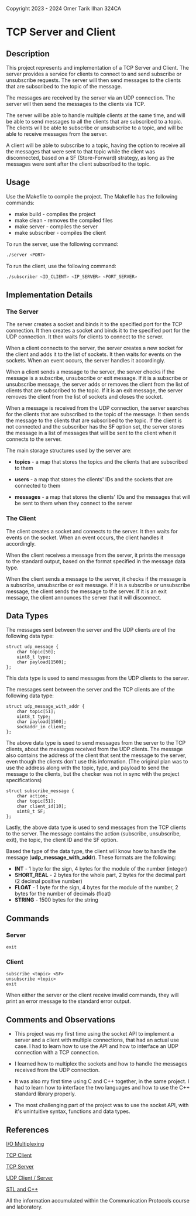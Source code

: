 Copyright 2023 - 2024 Omer Tarik Ilhan 324CA

# TCP Server and Client

## Description
This project represents and implementation of a TCP Server and Client.
The server provides a service for clients to connect to and send
subscribe or unsubscribe requests. The server will then send messages
to the clients that are subscribed to the topic of the message.

The messages are received by the server via an UDP connection. The
server will then send the messages to the clients via TCP.

The server will be able to handle multiple clients at the same time,
and will be able to send messages to all the clients that are
subscribed to a topic. The clients will be able to subscribe or
unsubscribe to a topic, and will be able to receive messages from the
server.

A client will be able to subscribe to a topic, having the option to
receive all the messages that were sent to that topic while the client
was disconnected, based on a SF (Store-Forward) strategy, as long as
the messages were sent after the client subscribed to the topic.

## Usage

Use the Makefile to compile the project. The Makefile has the following
commands:

- make build - compiles the project
- make clean - removes the compiled files
- make server - compiles the server
- make subscriber - compiles the client

To run the server, use the following command:

```bash
./server <PORT>
```

To run the client, use the following command:

```bash
./subscriber <ID_CLIENT> <IP_SERVER> <PORT_SERVER>
```

## Implementation Details

### **The Server**

The server creates a socket and binds it to the specified port for the
TCP connection. It then creates a socket and binds it to the specified
port for the UDP connection. It then waits for clients to connect to
the server.

When a client connects to the server, the server creates a new socket
for the client and adds it to the list of sockets. It then waits for
events on the sockets. When an event occurs, the server handles it
accordingly.

When a client sends a message to the server, the server checks if the
message is a subscribe, unsubscribe or exit message. If it is a
subscribe or unsubscribe message, the server adds or removes the
client from the list of clients that are subscribed to the topic. If
it is an exit message, the server removes the client from the list of
sockets and closes the socket.

When a message is received from the UDP connection, the server
searches for the clients that are subscribed to the topic of the
message. It then sends the message to the clients that are subscribed
to the topic. If the client is not connected and the subscriber has
the SF option set, the server stores the message in a list of messages
that will be sent to the client when it connects to the server.

The main storage structures used by the server are:

- **topics** - a map that stores the topics and the clients that are
  subscribed to them

- **users** - a map that stores the clients' IDs and the sockets that
  are connected to them

- **messages** - a map that stores the clients' IDs and the messages
  that will be sent to them when they connect to the server

### **The Client**

The client creates a socket and connects to the server. It then waits
for events on the socket. When an event occurs, the client handles it
accordingly.

When the client receives a message from the server, it prints the
message to the standard output, based on the format specified in the
message data type.

When the client sends a message to the server, it checks if the
message is a subscribe, unsubscribe or exit message. If it is a
subscribe or unsubscribe message, the client sends the message to the
server. If it is an exit message, the client announces the server that
it will disconnect.

## Data Types

The messages sent between the server and the UDP clients are of the
following data type:

```
struct udp_message {
    char topic[50];
    uint8_t type;
    char payload[1500];
};
```
This data type is used to send messages from the UDP clients to the
server.

The messages sent between the server and the TCP clients are of the
following data type:

```
struct udp_message_with_addr {
    char topic[51];
    uint8_t type;
    char payload[1500];
    sockaddr_in client;
};
```

The above data type is used to send messages from the server to the
TCP clients, about the messages received from the UDP clients. The
message also contains the address of the client that sent the message
to the server, even though the clients don't use this information.
(The original plan was to use the address along with the topic, type,
and payload to send the message to the clients, but the checker
was not in sync with the project specifications)

```
struct subscribe_message {
    char action;
    char topic[51];
    char client_id[10];
    uint8_t SF;
};
```

Lastly, the above data type is used to send messages from the TCP
clients to the server. The message contains the action (subscribe,
unsubscribe, exit), the topic, the client ID and the SF option.

Based the type of the data type, the client will know how to handle
the message (**udp_message_with_addr**). These formats are the following:
- **INT** - 1 byte for the sign, 4 bytes for the module of the number
    (integer)
- **SHORT_REAL** - 2 bytes for the whole part, 2 bytes for the decimal
    part (2 decimal positive number)
- **FLOAT** - 1 byte for the sign, 4 bytes for the module of the
    number, 2 bytes for the number of decimals (float)
- **STRING** - 1500 bytes for the string

## Commands

### **Server**

```
exit
```

### **Client**

```
subscribe <topic> <SF>
unsubscribe <topic>
exit
```

When either the server or the client receive invalid commands, they
will print an error message to the standard error output.

## Comments and Observations

- This project was my first time using the socket API to implement
    a server and a client with multiple connections, that had an
    actual use case. I had to learn how to use the API and how to
    interface an UDP connection with a TCP connection.

- I learned how to multiplex the sockets and how to handle the
    messages received from the UDP connection.

- It was also my first time using C and C++ together, in the
    same project. I had to learn how to interface the two languages
    and how to use the C++ standard library properly.

- The most challenging part of the project was to use the socket API,
    with it's unintuitive syntax, functions and data types.

## References

[I/O Multiplexing](https://pcom.pages.upb.ro/labs/lab7/multiplexing.html)

[TCP Client](https://pcom.pages.upb.ro/labs/lab7/client.html)

[TCP Server](https://pcom.pages.upb.ro/labs/lab7/server.html)

[UDP Client / Server](https://pcom.pages.upb.ro/labs/lab5/client_serv.html)

[STL and C++](https://www.geeksforgeeks.org)

All the information accumulated within the Communication Protocols
course and laboratory.